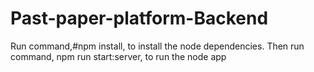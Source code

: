 # Past-paper-platform-Backend

Run command,#npm install, to install the node dependencies.
Then run command, npm run start:server, to run the node app 
